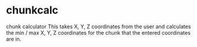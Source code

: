# chunkcalc
chunk calculator
This takes X, Y, Z coordinates from the user and calculates the min / max X, Y, Z coordinates for the chunk that the entered coordinates are in.

